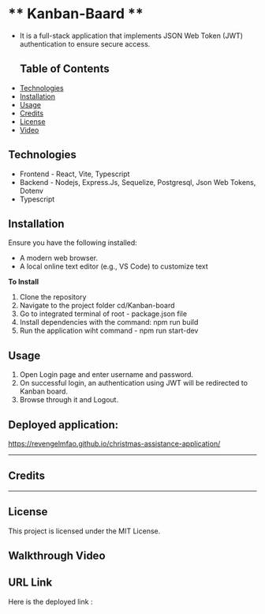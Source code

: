 # ** Kanban-Baard **

* It is a full-stack application that implements JSON Web Token (JWT) authentication to ensure secure access.

  ## Table of Contents 

- [Technologies](#Technologies)
- [Installation](#installation)
- [Usage](#usage)
- [Credits](#credits)
- [License](#license)
- [Video](#Video)

## **Technologies**
* Frontend - React, Vite, Typescript
* Backend - Nodejs, Express.Js, Sequelize, Postgresql, Json Web Tokens, Dotenv
* Typescript

## **Installation**
Ensure you have the following installed:
* A modern web browser.
* A local online text editor (e.g., VS Code) to customize text
  
**To Install**
 1. Clone the repository
 2. Navigate to the project folder cd/Kanban-board
 3. Go to integrated terminal of root - package.json file
 4. Install dependencies with the command: npm run build
 5. Run the application wiht command - npm run start-dev
 
## **Usage**
  1. Open Login page and enter username and password.
  2. On successful login, an authentication using JWT will be redirected to Kanban board.
  3. Browse through it and Logout.

## Deployed application: 
https://revengelmfao.github.io/christmas-assistance-application/

---
## **Credits**

---
## **License**
  This project is licensed under the MIT License. 

## **Walkthrough Video**


## **URL Link**
  Here is the deployed link : 
